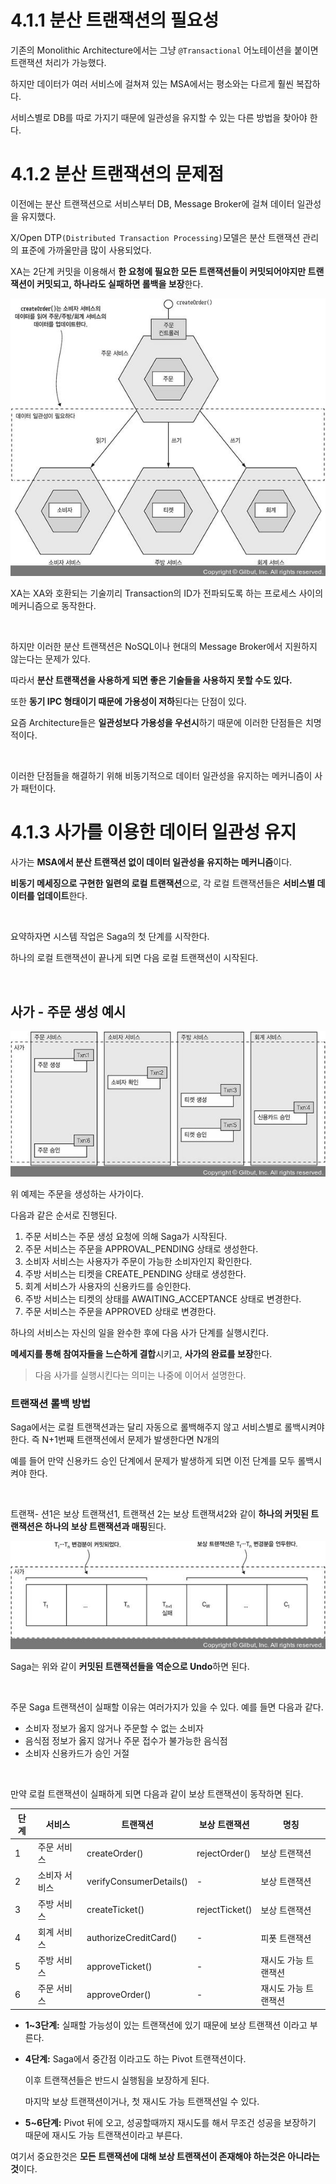 # 4.1.1 분산 트랜잭션의 필요성

기존의 Monolithic Architecture에서는 그냥 `@Transactional` 어노테이션을 붙이면 트랜잭션 처리가 가능했다.

하지만 데이터가 여러 서비스에 걸쳐져 있는 MSA에서는 평소와는 다르게 훨씬 복잡하다.

서비스별로 DB를 따로 가지기 때문에 일관성을 유지할 수 있는 다른 방법을 찾아야 한다.

# 4.1.2 분산 트랜잭션의 문제점

이전에는 분산 트랜잭션으로 서비스부터 DB, Message Broker에 걸쳐 데이터 일관성을 유지했다.

X/Open DTP`(Distributed Transaction Processing)`모델은 분산 트랜잭션 관리의 표준에 가까울만큼 많이 사용되었다.

XA는 2단계 커밋을 이용해서 **한 요청에 필요한 모든 트랜잭션들이 커밋되어야지만 트랜잭션이 커밋되고, 하나라도 실패하면 롤백을 보장**한다.

![Img](../../images/157.jpeg)

XA는 XA와 호환되는 기술끼리 Transaction의 ID가 전파되도록 하는 프로세스 사이의 메커니즘으로 동작한다.

<br>

하지만 이러한 분산 트랜잭션은 NoSQL이나 현대의 Message Broker에서 지원하지 않는다는 문제가 있다.

따라서 **분산 트랜잭션을 사용하게 되면 좋은 기술들을 사용하지 못할 수도 있다.**

또한 **동기 IPC 형태이기 때문에 가용성이 저하**된다는 단점이 있다.

요즘 Architecture들은 **일관성보다 가용성을 우선시**하기 때문에 이러한 단점들은 치명적이다.

<br>

이러한 단점들을 해결하기 위해 비동기적으로 데이터 일관성을 유지하는 메커니즘이 사가 패턴이다.

# 4.1.3 사가를 이용한 데이터 일관성 유지

 사가는 **MSA에서 분산 트랜잭션 없이 데이터 일관성을 유지하는 메커니즘**이다.

**비동기 메세징으로 구현한 일련의 로컬 트랜잭션**으로, 각 로컬 트랜잭션들은 **서비스별 데이터를 업데이트**한다.

<br>

요약하자면 시스템 작업은 Saga의 첫 단계를 시작한다.

하나의 로컬 트랜잭션이 끝나게 되면 다음 로컬 트랜잭션이 시작된다.

<br>

## 사가 - 주문 생성 예시

![img](../../images/159.jpeg)

위 예제는 주문을 생성하는 사가이다.

다음과 같은 순서로 진행된다.

1. 주문 서비스는 주문 생성 요청에 의해 Saga가 시작된다.
2. 주문 서비스는 주문을 APPROVAL_PENDING 상태로 생성한다.
3. 소비자 서비스는 사용자가 주문이 가능한 소비자인지 확인한다.
4. 주방 서비스는 티켓을 CREATE_PENDING 상태로 생성한다.
5. 회계 서비스가 사용자의 신용카드를 승인한다.
6. 주방 서비스는 티켓의 상태를 AWAITING_ACCEPTANCE 상태로 변경한다.
7. 주문 서비스는 주문을 APPROVED 상태로 변경한다.

하나의 서비스는 자신의 일을 완수한 후에 다음 사가 단계를 실행시킨다.

**메세지를 통해 참여자들을 느슨하게 결합**시키고, **사가의 완료를 보장**한다.

> 다음 사가를 실행시킨다는 의미는 나중에 이어서 설명한다.

### 트랜잭션 롤백 방법

Saga에서는 로컬 트랜잭션과는 달리 자동으로 롤백해주지 않고 서비스별로 롤백시켜야 한다. 즉 N+1번째 트랜잭션에서 문제가 발생한다면 N개의 

예를 들어 만약 신용카드 승인 단계에서 문제가 발생하게 되면 이전 단계를 모두 롤백시켜야 한다.

<br>

트랜잭- 션1은 보상 트랜잭션1, 트랜잭션 2는 보상 트랜잭셔2와 같이 **하나의 커밋된 트랜잭션은 하나의 보상 트랜잭션과 매핑**된다.

![img](../../images/160.jpeg)

Saga는 위와 같이 **커밋된 트랜잭션들을 역순으로 Undo**하면 된다.

<br>

주문 Saga 트랜잭션이 실패할 이유는 여러가지가 있을 수 있다. 예를 들면 다음과 같다.

- 소비자 정보가 옳지 않거나 주문할 수 없는 소비자
- 음식점 정보가 옳지 않거나 주문 접수가 불가능한 음식점
- 소비자 신용카드가 승인 거절

<br>

만약 로컬 트랜잭션이 실패하게 되면 다음과 같이 보상 트랜잭션이 동작하면 된다.

| 단계 | 서비스        | 트랜잭션                | 보상 트랜잭션  | 명칭                 |
| ---- | ------------- | ----------------------- | -------------- | -------------------- |
| 1    | 주문 서비스   | createOrder()           | rejectOrder()  | 보상 트랜잭션        |
| 2    | 소비자 서비스 | verifyConsumerDetails() | -              | 보상 트랜잭션        |
| 3    | 주방 서비스   | createTicket()          | rejectTicket() | 보상 트랜잭션        |
| 4    | 회계 서비스   | authorizeCreditCard()   | -              | 피폿 트랜잭션        |
| 5    | 주방 서비스   | approveTicket()         | -              | 재시도 가능 트랜잭션 |
| 6    | 주문 서비스   | approveOrder()          | -              | 재시도 가능 트랜잭션 |

- **1~3단계:** 실패할 가능성이 있는 트랜잭션에 있기 때문에 보상 트랜잭션 이라고 부른다.

- **4단계:** Saga에서 중간점 이라고도 하는 Pivot 트랜잭션이다.

  이후 트랜잭션들은 반드시 실행됨을 보장하게 된다.

  마지막 보상 트랜잭션이거나, 첫 재시도 가능 트랜잭션일 수 있다.

- **5~6단계:** Pivot 뒤에 오고, 성공할때까지 재시도를 해서 무조건 성공을 보장하기 때문에 재시도 가능 트랜잭션이라고 부른다.

여기서 중요한것은 **모든 트랜잭션에 대해 보상 트랜잭션이 존재해야 하는것은 아니라는 것**이다.
